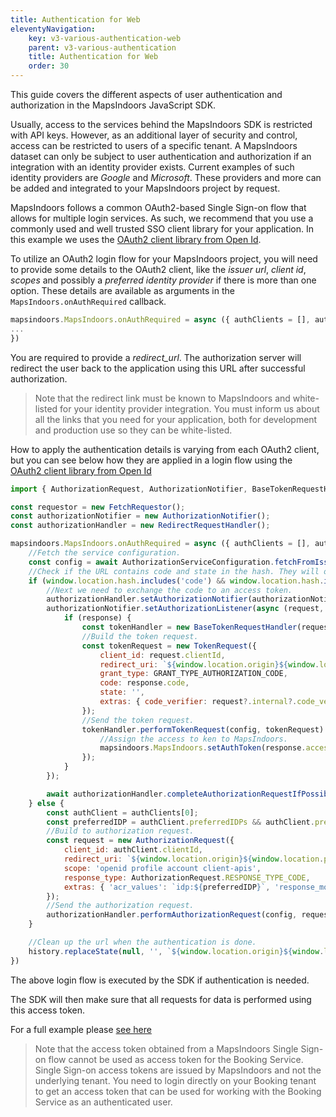 ```yaml
---
title: Authentication for Web
eleventyNavigation:
    key: v3-various-authentication-web
    parent: v3-various-authentication
    title: Authentication for Web
    order: 30
---
```


This guide covers the different aspects of user authentication and authorization in the MapsIndoors JavaScript SDK.

Usually, access to the services behind the MapsIndoors SDK is restricted with API keys. However, as an additional layer of security and control, access can be restricted to users of a specific tenant. A MapsIndoors dataset can only be subject to user authentication and authorization if an integration with an identity provider exists. Current examples of such identity providers are _Google_ and _Microsoft_. These providers and more can be added and integrated to your MapsIndoors project by request.

MapsIndoors follows a common OAuth2-based Single Sign-on flow that allows for multiple login services. As such, we recommend that you use a commonly used and well trusted SSO client library for your application. In this example we uses the [OAuth2 client library from Open Id](https://github.com/openid/AppAuth-JS).

To utilize an OAuth2 login flow for your MapsIndoors project, you will need to provide some details to the OAuth2 client, like the _issuer url_, _client id_, _scopes_ and possibly a _preferred identity provider_ if there is more than one option. These details are available as arguments in the `MapsIndoors.onAuthRequired` callback.

```javascript
mapsindoors.MapsIndoors.onAuthRequired = async ({ authClients = [], authIssuer = '' }) => {
...
})
```

You are required to provide a _redirect\_url_. The authorization server will redirect the user back to the application using this URL after successful authorization.

> Note that the redirect link must be known to MapsIndoors and white-listed for your identity provider integration. You must inform us about all the links that you need for your application, both for development and production use so they can be white-listed.

How to apply the authentication details is varying from each OAuth2 client, but you can see below how they are applied in a login flow using the [OAuth2 client library from Open Id](https://github.com/openid/AppAuth-JS)

```javascript
import { AuthorizationRequest, AuthorizationNotifier, BaseTokenRequestHandler, RedirectRequestHandler, AuthorizationServiceConfiguration, FetchRequestor, TokenRequest, GRANT_TYPE_AUTHORIZATION_CODE } from "@openid/appauth";

const requestor = new FetchRequestor();
const authorizationNotifier = new AuthorizationNotifier();
const authorizationHandler = new RedirectRequestHandler();

mapsindoors.MapsIndoors.onAuthRequired = async ({ authClients = [], authIssuer = '' }) => {
    //Fetch the service configuration.
    const config = await AuthorizationServiceConfiguration.fetchFromIssuer(authIssuer, requestor);
    //Check if the URL contains code and state in the hash. They will only be present after the authorization is done.
    if (window.location.hash.includes('code') && window.location.hash.includes('state')) {
        //Next we need to exchange the code to an access token.
        authorizationHandler.setAuthorizationNotifier(authorizationNotifier);
        authorizationNotifier.setAuthorizationListener(async (request, response, error) => {
            if (response) {
                const tokenHandler = new BaseTokenRequestHandler(requestor);
                //Build the token request.
                const tokenRequest = new TokenRequest({
                    client_id: request.clientId,
                    redirect_uri: `${window.location.origin}${window.location.pathname}`,
                    grant_type: GRANT_TYPE_AUTHORIZATION_CODE,
                    code: response.code,
                    state: '',
                    extras: { code_verifier: request?.internal?.code_verifier }
                });
                //Send the token request.
                tokenHandler.performTokenRequest(config, tokenRequest).then(response => {
                    //Assign the access to ken to MapsIndoors.
                    mapsindoors.MapsIndoors.setAuthToken(response.accessToken);
                });
            }
        });

        await authorizationHandler.completeAuthorizationRequestIfPossible();
    } else {
        const authClient = authClients[0];
        const preferredIDP = authClient.preferredIDPs && authClient.preferredIDPs.length > 0 ? authClient.preferredIDPs[0] : '';
        //Build to authorization request.
        const request = new AuthorizationRequest({
            client_id: authClient.clientId,
            redirect_uri: `${window.location.origin}${window.location.pathname}`,
            scope: 'openid profile account client-apis',
            response_type: AuthorizationRequest.RESPONSE_TYPE_CODE,
            extras: { 'acr_values': `idp:${preferredIDP}`, 'response_mode': 'fragment' }
        });
        //Send the authorization request.
        authorizationHandler.performAuthorizationRequest(config, request);
    }

    //Clean up the url when the authentication is done.
    history.replaceState(null, '', `${window.location.origin}${window.location.pathname}${window.location.search}`);
})
```

The above login flow is executed by the SDK if authentication is needed.

The SDK will then make sure that all requests for data is performed using this access token.

For a full example please [see here](https://github.com/MapsPeople/JS-SDK-Examples/tree/main/single-sign-on)

> Note that the access token obtained from a MapsIndoors Single Sign-on flow cannot be used as access token for the Booking Service. Single Sign-on access tokens are issued by MapsIndoors and not the underlying tenant. You need to login directly on your Booking tenant to get an access token that can be used for working with the Booking Service as an authenticated user.
